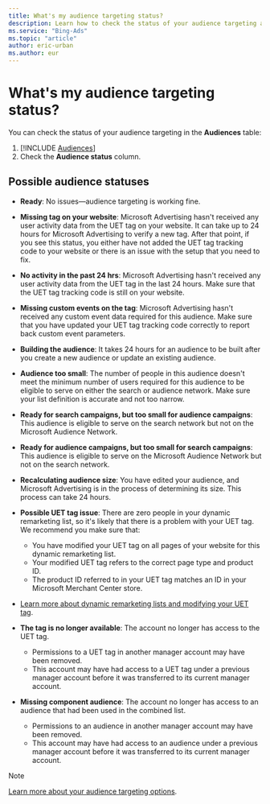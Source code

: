 ```yaml
---
title: What's my audience targeting status?
description: Learn how to check the status of your audience targeting and what the statuses mean.
ms.service: "Bing-Ads"
ms.topic: "article"
author: eric-urban
ms.author: eur
---
```


# What's my audience targeting status?

You can check the status of your audience targeting in the **Audiences** table:

1. [!INCLUDE [Audiences](./includes/Audiences.md)]
1. Check the **Audience status** column.

## Possible audience statuses

- **Ready**: No issues—audience targeting is working fine.
- **Missing tag on your website**: Microsoft Advertising hasn't received any user activity data from the UET tag on your website. It can take up to 24 hours for Microsoft Advertising to verify a new tag. After that point, if you see this status, you either have not added the UET tag tracking code to your website or there is an issue with the setup that you need to fix.
- **No activity in the past 24 hrs**:  Microsoft Advertising hasn't received any user activity data from the UET tag in the last 24 hours. Make sure that the UET tag tracking code is still on your website.
- **Missing custom events on the tag**: Microsoft Advertising hasn't received any custom event data required for this audience. Make sure that you have updated your UET tag tracking code correctly to report back custom event parameters.
- **Building the audience**: It takes 24 hours for an audience to be built after you create a new audience or update an existing audience.
- **Audience too small**: The number of people in this audience doesn't meet the minimum number of users required for this audience to be eligible to serve on either the search or audience network. Make sure your list definition is accurate and not too narrow.
- **Ready for search campaigns, but too small for audience campaigns**: This audience is eligible to serve on the search network but not on the Microsoft Audience Network.
- **Ready for audience campaigns, but too small for search campaigns**: This audience is eligible to serve on the Microsoft Audience Network but not on the search network.
- **Recalculating audience size**: You have edited your audience, and Microsoft Advertising is in the process of determining its size. This process can take 24 hours.
- **Possible UET tag issue**: There are zero people in your dynamic remarketing list, so it's likely that there is a problem with your UET tag. We recommend you make sure that:
   - You have modified your UET tag on all pages of your website for this dynamic remarketing list.
   - Your modified UET tag refers to the correct page type and product ID.
   - The product ID referred to in your UET tag matches an ID in your Microsoft Merchant Center store.

- [Learn more about dynamic remarketing lists and modifying your UET tag](./hlp_BA_CONC_Audiences_ProductAudience.md).
- **The tag is no longer available**: The account no longer has access to the UET tag.
   - Permissions to a UET tag in another manager account may have been removed.
   - This account may have had access to a UET tag under a previous manager account before it was transferred to its current manager account.

- **Missing component audience**: The account no longer has access to an audience that had been used in the combined list.
   - Permissions to an audience in another manager account may have been removed.
   - This account may have had access to an audience under a previous manager account before it was transferred to its current manager account.

> [!NOTE]
> [Learn more about your audience targeting options](./hlp_BA_CONC_Audiences_Options.md).


